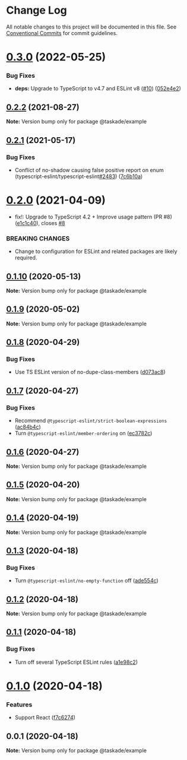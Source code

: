 # Change Log

All notable changes to this project will be documented in this file.
See [Conventional Commits](https://conventionalcommits.org) for commit guidelines.

# [0.3.0](https://github.com/taskade/eslint/compare/v0.2.2...v0.3.0) (2022-05-25)


### Bug Fixes

* **deps:** Upgrade to TypeScript to v4.7 and ESLint v8 ([#10](https://github.com/taskade/eslint/issues/10)) ([052e4e2](https://github.com/taskade/eslint/commit/052e4e2a4e4ff77b2d0888a95496f7b2cf19ad83))





## [0.2.2](https://github.com/taskade/eslint/compare/v0.2.1...v0.2.2) (2021-08-27)

**Note:** Version bump only for package @taskade/example





## [0.2.1](https://github.com/taskade/eslint/compare/v0.2.0...v0.2.1) (2021-05-17)


### Bug Fixes

* Conflict of no-shadow causing false positive report on enum (typescript-eslint/typescript-eslint[#2483](https://github.com/taskade/eslint/issues/2483)) ([7c6b10a](https://github.com/taskade/eslint/commit/7c6b10a396b5380bb99cde763dfe05e621eb5b97))





# [0.2.0](https://github.com/taskade/eslint/compare/v0.1.10...v0.2.0) (2021-04-09)


* fix!: Upgrade to TypeScript 4.2 + Improve usage pattern (PR #8) ([e1c1c40](https://github.com/taskade/eslint/commit/e1c1c40e01e3f41e020a38bac239f3619a531e40)), closes [#8](https://github.com/taskade/eslint/issues/8)


### BREAKING CHANGES

* Change to configuration for ESLint and related packages are likely required.





## [0.1.10](https://github.com/taskade/eslint/compare/v0.1.9...v0.1.10) (2020-05-13)

**Note:** Version bump only for package @taskade/example





## [0.1.9](https://github.com/taskade/eslint/compare/v0.1.8...v0.1.9) (2020-05-02)

**Note:** Version bump only for package @taskade/example





## [0.1.8](https://github.com/taskade/eslint/compare/v0.1.7...v0.1.8) (2020-04-29)


### Bug Fixes

* Use TS ESLint version of no-dupe-class-members ([d073ac8](https://github.com/taskade/eslint/commit/d073ac8d4f946da1d85fa395e25f04f215079b1e))





## [0.1.7](https://github.com/taskade/eslint/compare/v0.1.6...v0.1.7) (2020-04-27)


### Bug Fixes

* Recommend `@typescript-eslint/strict-boolean-expressions` ([ac84b4c](https://github.com/taskade/eslint/commit/ac84b4cbafc9e8c3b774920ae001bf2d12063044))
* Turn `@typescript-eslint/member-ordering` on ([ec3782c](https://github.com/taskade/eslint/commit/ec3782cf78487ade4401b4c7ef9c33d73b738405))





## [0.1.6](https://github.com/taskade/eslint/compare/v0.1.5...v0.1.6) (2020-04-27)

**Note:** Version bump only for package @taskade/example





## [0.1.5](https://github.com/taskade/eslint/compare/v0.1.4...v0.1.5) (2020-04-20)

**Note:** Version bump only for package @taskade/example





## [0.1.4](https://github.com/taskade/eslint/compare/v0.1.3...v0.1.4) (2020-04-19)

**Note:** Version bump only for package @taskade/example





## [0.1.3](https://github.com/taskade/eslint/compare/v0.1.2...v0.1.3) (2020-04-18)


### Bug Fixes

* Turn `@typescript-eslint/no-empty-function` off ([ade554c](https://github.com/taskade/eslint/commit/ade554c9d3e11e3caa3c3d490f3a607101d52060))





## [0.1.2](https://github.com/taskade/eslint/compare/v0.1.1...v0.1.2) (2020-04-18)

**Note:** Version bump only for package @taskade/example





## [0.1.1](https://github.com/taskade/eslint/compare/v0.1.0...v0.1.1) (2020-04-18)


### Bug Fixes

* Turn off several TypeScript ESLint rules ([a1e98c2](https://github.com/taskade/eslint/commit/a1e98c2f4380c1ce7f5065440e0001523f34bd4c))





# [0.1.0](https://github.com/taskade/eslint/compare/v0.0.1...v0.1.0) (2020-04-18)


### Features

* Support React ([f7c6274](https://github.com/taskade/eslint/commit/f7c6274c40ff9140d591608cfefc21bf405869e6))





## 0.0.1 (2020-04-18)

**Note:** Version bump only for package @taskade/example
